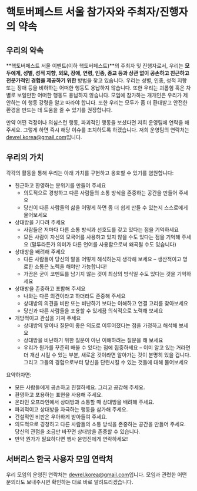 # 핵토버페스트 서울 참가자와 주최자/진행자의 약속 #

## 우리의 약속 ##

**핵토버페스트 서울 이벤트(이하 핵토버페스트)**의 주최자 및 진행자로서, 우리는 **모두에게, 성별, 성적 지향, 외모, 장애, 연령, 인종, 종교 등과 상관 없이 공손하고 친근하고 전문가적인 경험을 제공하기 위한** 방법을 찾고 있습니다. 우리는 성별, 인종, 성적 지향 또는 장애 등을 비하하는 어떠한 행동도 용납하지 않습니다. 또한 우리는 괴롭힘 혹은 차별로 보일만한 어떠한 행동도 용납하지 않습니다. 모임에 참가하는 개개인은 우리가 제안하는 이 행동 강령을 알고 따라야 합니다. 또한 우리는 모두가 좀 더 환대받고 안전한 환경을 만드는 데 도움을 줄 수 있기를 권장합니다.

만약 어떤 걱정이나 의심스런 행동, 파괴적인 행동을 보셨다면 저희 운영팀에 연락을 해 주세요. 그렇게 하면 즉시 해당 이슈를 조치하도록 하겠습니다. 저희 운영팀의 연락처는 [devrel.korea@gmail.com](mailto:devrel.korea@gmail.com)입니다.


## 우리의 가치 ##

각각의 활동을 통해 우리는 아래 가치를 구현하고 옹호할 수 있기를 염원합니다:

* 친근하고 환영하는 분위기를 만들어 주세요
  * 의도적으로 경청하고 다른 사람들의 소통 방식을 존중하는 공간을 만들어 주세요
  * 당신이 다른 사람들의 삶을 어떻게 하면 좀 더 쉽게 만들 수 있는지 스스로에게 물어보세요
* 상대방을 기다려 주세요
  * 사람들은 저마다 다른 소통 방식과 선호도를 갖고 있다는 점을 기억하세요
  * 모든 사람이 자신의 모국어를 사용하고 있지 않을 수도 있다는 점을 기억해 주세요 (말투라든가 의미가 다른 언어를 사용함으로써 왜곡될 수도 있습니다)
* 상대방을 배려해 주세요
  * 다른 사람들이 당신의 말을 어떻게 해석하는지 생각해 보세요 &ndash; 생산적이고 명료한 소통은 노력을 해야만 가능합니다!
  * 가끔은 굳이 코멘트를 남기지 않는 것이 최상의 방식일 수도 있다는 것을 기억하세요
* 상대방을 존중하고 포함해 주세요
  * 나와는 다른 의견이라고 하더라도 존중해 주세요
  * 상대방의 의견을 비판 또는 비난하기 보다는 이해하고 연결 고리를 찾아보세요
  * 당신과 다른 사람들을 포용할 수 있게끔 의식적으로 노력해 보세요
* 개방적이고 관심을 가져 주세요
  * 상대방의 말이나 질문이 좋은 의도로 이루어졌다는 점을 가정하고 해석해 보세요
  * 상대방을 비난하기 위한 질문이 아닌 이해하려는 질문을 해 보세요
  * 우리가 뭔가를 꾸준히 배울 수 있다는 점에 집중하세요 &ndash; 이미 알고 있는 거라면 더 개선 시킬 수 있는 부분, 새로운 것이라면 알아가는 것이 분명히 있을 겁니다. 그리고 그들의 경험으로부터 당신을 단련시킬 수 있는 것들에 대해 물어보세요

요약하자면:

* 모든 사람들에게 공손하고 친절하세요. 그리고 공감해 주세요.
* 환영하고 포용하는 표현을 사용해 주세요.
* 온라인 오프라인에서 상대방과 소통할 때 상대방을 배려해 주세요.
* 파괴적이고 상대방을 자극하는 행동을 삼가해 주세요.
* 건설적인 비판은 우아하게 받아들여 주세요.
* 의도적으로 경청하고 다른 사람들의 소통 방식을 존중하는 공간을 만들어 주세요. 당신의 관점을 조금만 바꾸면 상대방을 존중할 수 있습니다.
* 만약 뭔가가 필요하다면 행사 운영진에게 연락하세요!


## 서버리스 한국 사용자 모임 연락처 ##

우리 모임의 운영진 연락처는 [devrel.korea@gmail.com](mailto:devrel.korea@gmail.com)입니다. 모임과 관련한 어떤 문의라도 보내주시면 확인하는 대로 바로 알려드리겠습니다.
